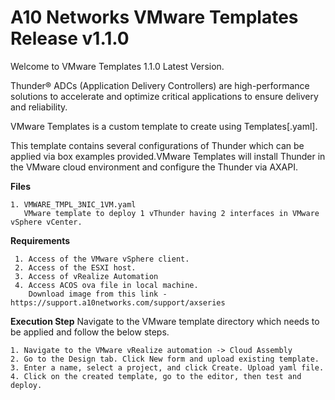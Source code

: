 # A10 Networks VMware Templates Release v1.1.0
Welcome to VMware Templates 1.1.0 Latest Version.

Thunder® ADCs (Application Delivery Controllers) are high-performance solutions to accelerate and optimize critical applications to ensure delivery and reliability.

VMware Templates is a custom template to create using Templates[.yaml].

This template contains several configurations of Thunder which can be applied via box examples provided.VMware Templates will install Thunder in the VMware cloud environment and configure the Thunder via AXAPI.


**Files**
    
    1. VMWARE_TMPL_3NIC_1VM.yaml
       VMware template to deploy 1 vThunder having 2 interfaces in VMware vSphere vCenter.

**Requirements**

     1. Access of the VMware vSphere client.
     2. Access of the ESXI host.
     3. Access of vRealize Automation
     4. Access ACOS ova file in local machine. 
        Download image from this link - https://support.a10networks.com/support/axseries


**Execution Step**
    Navigate to the VMware template directory which needs to be applied and follow the below steps.

    1. Navigate to the VMware vRealize automation -> Cloud Assembly  
    2. Go to the Design tab. Click New form and upload existing template.
    3. Enter a name, select a project, and click Create. Upload yaml file.
    4. Click on the created template, go to the editor, then test and deploy.  


